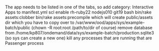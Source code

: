 
The app needs to be listed in one of the tabs, so add category: Interactive Apps to manifest.yml
scl enable rh-ruby22 nodejs010 git19 bash
bin/rake assets:clobber
bin/rake assets:precompile
which will create public/assets dir which you have to copy over to /var/www/ood/apps/sys/example-batch/public 
(chown -R root:root /path/to/dir of course)
remove database from /home/kp807/ondemand/data/sys/example-batch/production.sqlite3  (so sys can create a new one)
kill any processes that are running that are Passenger process

